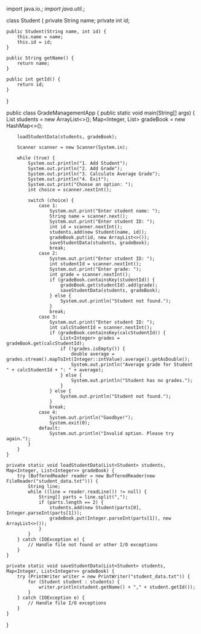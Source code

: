import java.io.*;
import java.util.*;

class Student {
    private String name;
    private int id;

    public Student(String name, int id) {
        this.name = name;
        this.id = id;
    }

    public String getName() {
        return name;
    }

    public int getId() {
        return id;
    }
}

public class GradeManagementApp {
    public static void main(String[] args) {
        List<Student> students = new ArrayList<>();
        Map<Integer, List<Integer>> gradeBook = new HashMap<>();

        loadStudentData(students, gradeBook);

        Scanner scanner = new Scanner(System.in);

        while (true) {
            System.out.println("1. Add Student");
            System.out.println("2. Add Grade");
            System.out.println("3. Calculate Average Grade");
            System.out.println("4. Exit");
            System.out.print("Choose an option: ");
            int choice = scanner.nextInt();

            switch (choice) {
                case 1:
                    System.out.print("Enter student name: ");
                    String name = scanner.next();
                    System.out.print("Enter student ID: ");
                    int id = scanner.nextInt();
                    students.add(new Student(name, id));
                    gradeBook.put(id, new ArrayList<>());
                    saveStudentData(students, gradeBook);
                    break;
                case 2:
                    System.out.print("Enter student ID: ");
                    int studentId = scanner.nextInt();
                    System.out.print("Enter grade: ");
                    int grade = scanner.nextInt();
                    if (gradeBook.containsKey(studentId)) {
                        gradeBook.get(studentId).add(grade);
                        saveStudentData(students, gradeBook);
                    } else {
                        System.out.println("Student not found.");
                    }
                    break;
                case 3:
                    System.out.print("Enter student ID: ");
                    int calcStudentId = scanner.nextInt();
                    if (gradeBook.containsKey(calcStudentId)) {
                        List<Integer> grades = gradeBook.get(calcStudentId);
                        if (!grades.isEmpty()) {
                            double average = grades.stream().mapToInt(Integer::intValue).average().getAsDouble();
                            System.out.println("Average grade for Student " + calcStudentId + ": " + average);
                        } else {
                            System.out.println("Student has no grades.");
                        }
                    } else {
                        System.out.println("Student not found.");
                    }
                    break;
                case 4:
                    System.out.println("Goodbye!");
                    System.exit(0);
                default:
                    System.out.println("Invalid option. Please try again.");
            }
        }
    }

    private static void loadStudentData(List<Student> students, Map<Integer, List<Integer>> gradeBook) {
        try (BufferedReader reader = new BufferedReader(new FileReader("student_data.txt"))) {
            String line;
            while ((line = reader.readLine()) != null) {
                String[] parts = line.split(",");
                if (parts.length == 2) {
                    students.add(new Student(parts[0], Integer.parseInt(parts[1]));
                    gradeBook.put(Integer.parseInt(parts[1]), new ArrayList<>());
                }
            }
        } catch (IOException e) {
            // Handle file not found or other I/O exceptions
        }
    }

    private static void saveStudentData(List<Student> students, Map<Integer, List<Integer>> gradeBook) {
        try (PrintWriter writer = new PrintWriter("student_data.txt")) {
            for (Student student : students) {
                writer.println(student.getName() + "," + student.getId());
            }
        } catch (IOException e) {
            // Handle file I/O exceptions
        }
    }
}
